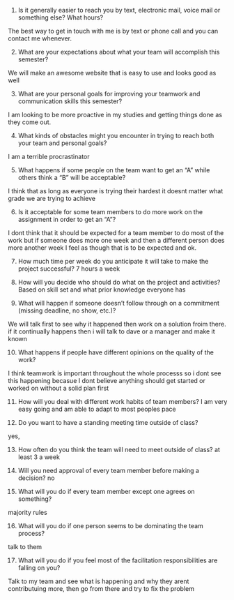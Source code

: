 1. Is it generally easier to reach you by text, electronic mail, voice mail or something else? What hours? 

The best way to get in touch with me is by text or phone call and you can contact me whenever. 

2. What are your expectations about what your team will accomplish this semester? 

We will make an awesome website that is easy to use and looks good as well

3. What are your personal goals for improving your teamwork and communication skills this semester? 

I am looking to be more proactive in my studies and getting things done as they come out.

4. What kinds of obstacles might you encounter in trying to reach both your team and personal goals?

I am a terrible procrastinator

5. What happens if some people on the team want to get an “A” while others think a “B” will be acceptable? 

I think that as long as everyone is trying their hardest it doesnt matter what grade we are trying to achieve

6. Is it acceptable for some team members to do more work on the assignment in order to get an “A”? 

I dont think that it should be expected for a team member to do most of the work but if someone does more one week and then a different person does more another week I feel as though that is to be expected and ok.

7. How much time per week do you anticipate it will take to make the project successful?
7 hours a week

8. How will you decide who should do what on the project and activities?
Based on skill set and what prior knowledge everyone has

9. What will happen if someone doesn’t follow through on a commitment (missing deadline, no show, etc.)? 

We will talk first to see why it happened then work on a solution froim there. if it continually happens then i will talk to dave or a manager and make it known

10. What happens if people have different opinions on the quality of the work? 

I think teamwork is important throughout the whole processs so i dont see this happening becasue I dont believe anything should get started or worked on without a solid plan first

11. How will you deal with different work habits of team members? I am very easy going and am able to adapt to most peoples pace

12. Do you want to have a standing meeting time outside of class? 

yes,

13. How often do you think the team will need to meet outside of class? at least 3 a week

14. Will you need approval of every team member before making a decision? 
no

15. What will you do if every team member except one agrees on something? 

majority rules

16. What will you do if one person seems to be dominating the team process? 

talk to them 

17. What will you do if you feel most of the facilitation responsibilities are falling on you? 

Talk to my team and see what is happening and why they arent contributuing more, then go from there and try to fix the problem
